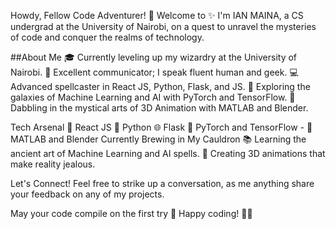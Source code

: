 
Howdy, Fellow Code Adventurer! 👋
Welcome to  ✨ I'm IAN MAINA, a CS undergrad at the University of Nairobi, on a quest to unravel the mysteries of code and conquer the realms of technology.

##About Me
🎓 Currently leveling up my wizardry at the University of Nairobi.
💬 Excellent communicator; I speak fluent human and geek.
💻 Advanced spellcaster in React JS, Python, Flask, and JS.
🚀 Exploring the galaxies of Machine Learning and AI with PyTorch and TensorFlow.
🌌 Dabbling in the mystical arts of 3D Animation with MATLAB and Blender.

    
Tech Arsenal
🚀 React JS
🐍 Python 
🌐 Flask
🤖 PyTorch and TensorFlow - 
🎨 MATLAB and Blender
Currently Brewing in My Cauldron
📚 Learning the ancient art of Machine Learning and AI spells.
🎥 Creating 3D animations that make reality jealous.

Let's Connect!
Feel free to strike up a conversation, as me anything share your feedback on any of my projects.


May your code compile on the first try
🦄 Happy coding! 🚀✨
